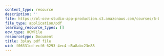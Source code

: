```yaml
---
content_type: resource
description: ''
file: https://ol-ocw-studio-app-production.s3.amazonaws.com/courses/6-890-algorithmic-lower-bounds-fun-with-hardness-proofs-fall-2014/f06331cdecf662934ec4d5a8abc23e88_R-0_0OQ2f4Y.pdf
file_type: application/pdf
learning_resource_types: []
ocw_type: OCWFile
resourcetype: Document
title: 3play pdf file
uid: f06331cd-ecf6-6293-4ec4-d5a8abc23e88
---
```

